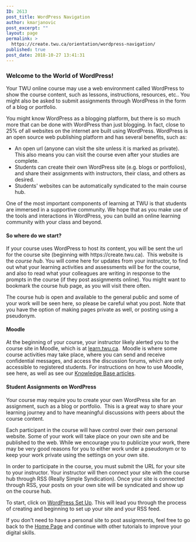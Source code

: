 ```yaml
---
ID: 2613
post_title: WordPress Navigation
author: kmarjanovic
post_excerpt: ""
layout: page
permalink: >
  https://create.twu.ca/orientation/wordpress-navigation/
published: true
post_date: 2018-10-27 13:41:31
---
```

<h3>Welcome to the World of WordPress!</h3>
Your TWU online course may use a web environment called WordPress to show the course content, such as lessons, instructions, resources, etc.. You might also be asked to submit assignments through WordPress in the form of a blog or portfolio.

You might know WordPress as a blogging platform, but there is so much more that can be done with WordPress than just blogging. In fact, close to 25% of all websites on the internet are built using WordPress. WordPress is an open source web publishing platform and has several benefits, such as:
<ul>
 	<li>An open url (anyone can visit the site unless it is marked as private). This also means you can visit the course even after your studies are complete.</li>
 	<li>Students can create their own WordPress site (e.g. blogs or portfolios), and share their assignments with instructors, their class, and others as desired.</li>
 	<li>Students' websites can be automatically syndicated to the main course hub.</li>
</ul>
One of the most important components of learning at TWU is that students are immersed in a supportive community. We hope that as you make use of the tools and interactions in WordPress, you can build an online learning community with your class and beyond.
<h4>So where do we start?</h4>
If your course uses WordPress to host its content, you will be sent the url for the course site (beginning with https://create.twu.ca).  This website is the <em>course hub</em>. You will come here for updates from your instructor, to find out what your learning activities and assessments will be for the course, and also to read what your colleagues are writing in response to the prompts in the course (if they post assignments online). You might want to bookmark the course hub page, as you will visit there often.

The course hub is open and available to the general public and some of your work will be seen here, so please be careful what you post. Note that you have the option of making pages private as well, or posting using a pseudonym.
<h4>Moodle</h4>
At the beginning of your course, your instructor likely alerted you to the course site in Moodle, which is at <a href="https://learn.twu.ca">learn.twu.ca</a>.  Moodle is where some course activities may take place, where you can send and receive confidential messages, and access the discussion forums, which are only accessible to registered students. For instructions on how to use Moodle, see here, as well as see our <a href="https://twonline.gitbooks.io/moodlefaq/content/">Knowledge Base articles</a>.
<h4>Student Assignments on WordPress</h4>
Your course may require you to create your own WordPress site for an assignment, such as a blog or portfolio.  This is a great way to share your learning journey and to have meaningful discussions with peers about the course content.

Each participant in the course will have control over their own personal website. Some of your work will take place on your own site and be published to the web. While we encourage you to publicize your work, there may be very good reasons for you to either work under a pseudonym or to keep your work private using the settings on your own site.

In order to participate in the course, you must submit the URL for your site to your instructor. Your instructor will then connect your site with the course hub through RSS (Really Simple Syndication). Once your site is connected through RSS, your posts on your own site will be syndicated and show up on the course hub.

To start, click on <a href="https://create.twu.ca/orientation/digital-skills/wordpress-set-up/">WordPress Set Up</a>. This will lead you through the process of creating and beginning to set up your site and your RSS feed.

If you don't need to have a personal site to post assignments, feel free to go back to the <a href="https://create.twu.ca/orientation/">Home Page</a> and continue with other tutorials to improve your digital skills.